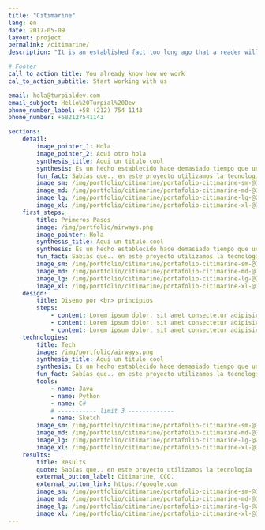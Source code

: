 ```yaml
---
title: "Citimarine"
lang: en
date: 2017-05-09
layout: project
permalink: /citimarine/
description: "It is an established fact too long ago that a reader will be distracted by the content of the text ..."

# Footer
call_to_action_title: You already know how we work
cal_to_action_subtitle: Start working with us

email: hola@turpialdev.com
email_subject: Hello%20Turpial%20Dev
phone_number_label: +58 (212) 754 1143
phone_number: +582127541143

sections:
    detail:
        image_pointer_1: Hola
        image_pointer_2: Aqui otro hola
        synthesis_title: Aqui un titulo cool
        synthesis: Es un hecho establecido hace demasiado tiempo que un lector se distraerá con el contenido del texto Es un hecho establecido hace demasiado tiempo que un lector se distraerá con elcontenido del texto.
        fun_fact: Sabías que.. en este proyecto utilizamos la tecnología ‘Lorem ipsum” para tal cosa texto aqui lorem ipsum para tal cosa texto aqui lorem ipsum.
        image_sm: /img/portfolio/citimarine/portafolio-citimarine-sm-@1x.png
        image_md: /img/portfolio/citimarine/portafolio-citimarine-md-@1x.png
        image_lg: /img/portfolio/citimarine/portafolio-citimarine-lg-@2x.png
        image_xl: /img/portfolio/citimarine/portafolio-citimarine-xl-@1x.png
    first_steps:
        title: Primeros Pasos
        image: /img/portfolio/airways.png
        image_pointer: Hola
        synthesis_title: Aqui un titulo cool
        synthesis: Es un hecho establecido hace demasiado tiempo que un lector se distraerá con el contenido del texto Es un hecho establecido hace demasiado tiempo que un lector se distraerá con elcontenido del texto.
        fun_fact: Sabías que.. en este proyecto utilizamos la tecnología ‘Lorem ipsum” para tal cosa texto aqui lorem ipsum para tal cosa texto aqui lorem ipsum.
        image_sm: /img/portfolio/citimarine/portafolio-citimarine-sm-@1x.png
        image_md: /img/portfolio/citimarine/portafolio-citimarine-md-@1x.png
        image_lg: /img/portfolio/citimarine/portafolio-citimarine-lg-@2x.png
        image_xl: /img/portfolio/citimarine/portafolio-citimarine-xl-@1x.png
    design:
        title: Diseno por <br> principios
        steps:
            - content: Lorem ipsum dolor, sit amet consectetur adipisicing elit. Voluptatibus voluptatum nemo vel reprehenderit cumque maxime perferendis. Obcaecati delectus quia non laudantium porro, dicta quae autem nobis iusto ut harum sint!
            - content: Lorem ipsum dolor, sit amet consectetur adipisicing elit. Voluptatibus voluptatum nemo vel reprehenderit cumque maxime perferendis.
            - content: Lorem ipsum dolor, sit amet consectetur adipisicing elit. Voluptatibus voluptatum nemo vel reprehenderit cumque maxime perferendis. Obcaecati delectus quia non laudantium porro.
    technologies:
        title: Tech
        image: /img/portfolio/airways.png
        synthesis_title: Aqui un titulo cool
        synthesis: Es un hecho establecido hace demasiado tiempo que un lector se distraerá con el contenido del texto Es un hecho establecido hace demasiado tiempo que un lector se distraerá con elcontenido del texto.
        fun_fact: Sabías que.. en este proyecto utilizamos la tecnología ‘Lorem ipsum” para tal cosa texto aqui lorem ipsum para tal cosa texto aqui lorem ipsum.
        tools:
            - name: Java
            - name: Python
            - name: C#
            # ----------- limit 3 -------------
            - name: Sketch
        image_sm: /img/portfolio/citimarine/portafolio-citimarine-sm-@1x.png
        image_md: /img/portfolio/citimarine/portafolio-citimarine-md-@1x.png
        image_lg: /img/portfolio/citimarine/portafolio-citimarine-lg-@2x.png
        image_xl: /img/portfolio/citimarine/portafolio-citimarine-xl-@1x.png
    results:
        title: Results
        quote: Sabías que.. en este proyecto utilizamos la tecnología ‘Lorem ipsum” para tal cosa texto aqui lorem ipsum para tal cosa texto aqui lorem ipsum.
        external_button_label: Citimarine, CCO.
        external_button_link: https://google.com
        image_sm: /img/portfolio/citimarine/portafolio-citimarine-sm-@1x.png
        image_md: /img/portfolio/citimarine/portafolio-citimarine-md-@1x.png
        image_lg: /img/portfolio/citimarine/portafolio-citimarine-lg-@2x.png
        image_xl: /img/portfolio/citimarine/portafolio-citimarine-xl-@1x.png
---
```


